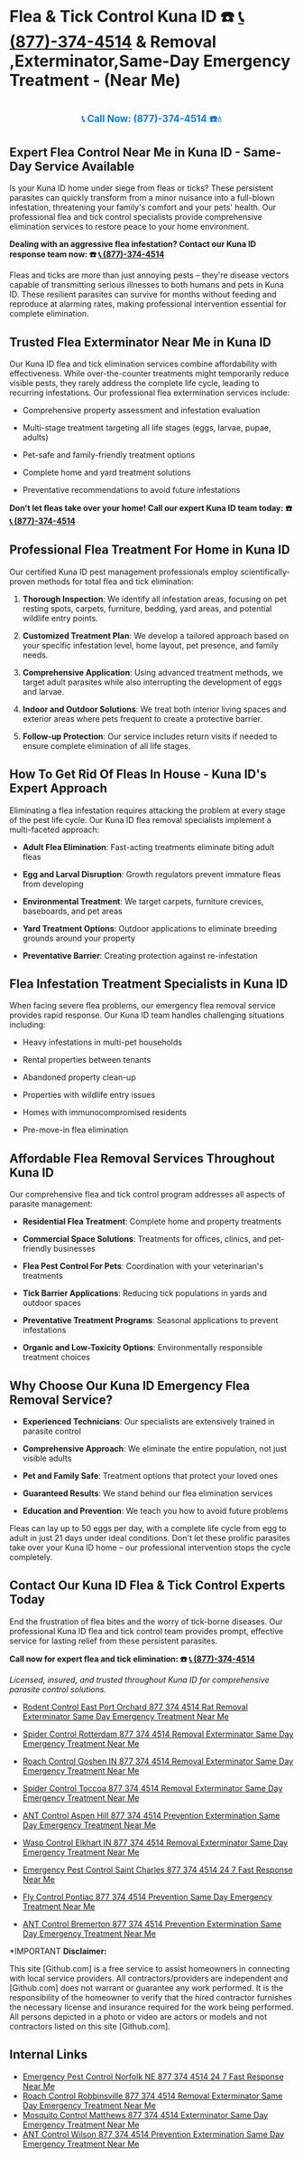 # Flea & Tick Control Kuna ID ☎️ [📞 (877)-374-4514](https://pest-control-4514.netlify.app) & Removal ,Exterminator,Same-Day Emergency Treatment - (Near Me) 
# 

<p align="center" style="font-size: 1.2em; font-weight: bold; margin: 20px 0;">
  <a href="https://pest-control-4514.netlify.app" target="_blank" style="color: #007BFF; text-decoration: none;">📞 Call Now: (877)-374-4514 ☎️💧</a>
</p>

## Expert Flea Control Near Me in Kuna ID - Same-Day Service Available

Is your Kuna ID home under siege from fleas or ticks? These persistent parasites can quickly transform from a minor nuisance into a full-blown infestation, threatening your family's comfort and your pets' health. Our professional flea and tick control specialists provide comprehensive elimination services to restore peace to your home environment.

**Dealing with an aggressive flea infestation? Contact our Kuna ID response team now: ☎️ [📞 (877)-374-4514](https://pest-control-4514.netlify.app)**

Fleas and ticks are more than just annoying pests – they're disease vectors capable of transmitting serious illnesses to both humans and pets in Kuna ID. These resilient parasites can survive for months without feeding and reproduce at alarming rates, making professional intervention essential for complete elimination.

## Trusted Flea Exterminator Near Me in Kuna ID

Our Kuna ID flea and tick elimination services combine affordability with effectiveness. While over-the-counter treatments might temporarily reduce visible pests, they rarely address the complete life cycle, leading to recurring infestations. Our professional flea extermination services include:

- Comprehensive property assessment and infestation evaluation  

- Multi-stage treatment targeting all life stages (eggs, larvae, pupae, adults)  

- Pet-safe and family-friendly treatment options  

- Complete home and yard treatment solutions  

- Preventative recommendations to avoid future infestations  

**Don't let fleas take over your home! Call our expert Kuna ID team today: ☎️ [📞 (877)-374-4514](https://pest-control-4514.netlify.app)**

## Professional Flea Treatment For Home in Kuna ID

Our certified Kuna ID pest management professionals employ scientifically-proven methods for total flea and tick elimination:

1. **Thorough Inspection**: We identify all infestation areas, focusing on pet resting spots, carpets, furniture, bedding, yard areas, and potential wildlife entry points.  

2. **Customized Treatment Plan**: We develop a tailored approach based on your specific infestation level, home layout, pet presence, and family needs.  

3. **Comprehensive Application**: Using advanced treatment methods, we target adult parasites while also interrupting the development of eggs and larvae.  

4. **Indoor and Outdoor Solutions**: We treat both interior living spaces and exterior areas where pets frequent to create a protective barrier.  

5. **Follow-up Protection**: Our service includes return visits if needed to ensure complete elimination of all life stages.  

## How To Get Rid Of Fleas In House - Kuna ID's Expert Approach

Eliminating a flea infestation requires attacking the problem at every stage of the pest life cycle. Our Kuna ID flea removal specialists implement a multi-faceted approach:

- **Adult Flea Elimination**: Fast-acting treatments eliminate biting adult fleas  

- **Egg and Larval Disruption**: Growth regulators prevent immature fleas from developing  

- **Environmental Treatment**: We target carpets, furniture crevices, baseboards, and pet areas  

- **Yard Treatment Options**: Outdoor applications to eliminate breeding grounds around your property  

- **Preventative Barrier**: Creating protection against re-infestation  

## Flea Infestation Treatment Specialists in Kuna ID

When facing severe flea problems, our emergency flea removal service provides rapid response. Our Kuna ID team handles challenging situations including:

- Heavy infestations in multi-pet households  

- Rental properties between tenants  

- Abandoned property clean-up  

- Properties with wildlife entry issues  

- Homes with immunocompromised residents  

- Pre-move-in flea elimination  

## Affordable Flea Removal Services Throughout Kuna ID

Our comprehensive flea and tick control program addresses all aspects of parasite management:

- **Residential Flea Treatment**: Complete home and property treatments  

- **Commercial Space Solutions**: Treatments for offices, clinics, and pet-friendly businesses  

- **Flea Pest Control For Pets**: Coordination with your veterinarian's treatments  

- **Tick Barrier Applications**: Reducing tick populations in yards and outdoor spaces  

- **Preventative Treatment Programs**: Seasonal applications to prevent infestations  

- **Organic and Low-Toxicity Options**: Environmentally responsible treatment choices  

## Why Choose Our Kuna ID Emergency Flea Removal Service?

- **Experienced Technicians**: Our specialists are extensively trained in parasite control  

- **Comprehensive Approach**: We eliminate the entire population, not just visible adults  

- **Pet and Family Safe**: Treatment options that protect your loved ones  

- **Guaranteed Results**: We stand behind our flea elimination services  

- **Education and Prevention**: We teach you how to avoid future problems  

Fleas can lay up to 50 eggs per day, with a complete life cycle from egg to adult in just 21 days under ideal conditions. Don't let these prolific parasites take over your Kuna ID home – our professional intervention stops the cycle completely.

## Contact Our Kuna ID Flea & Tick Control Experts Today

End the frustration of flea bites and the worry of tick-borne diseases. Our professional Kuna ID flea and tick control team provides prompt, effective service for lasting relief from these persistent parasites.

**Call now for expert flea and tick elimination: ☎️ [📞 (877)-374-4514](https://pest-control-4514.netlify.app)**

*Licensed, insured, and trusted throughout Kuna ID for comprehensive parasite control solutions.*


- [Rodent Control East Port Orchard 877 374 4514 Rat Removal Exterminator Same Day Emergency Treatment Near Me](https://github.com/allyoucaneatsushiin/plumbing-texas/blob/main/Rodent-Control-East-Port-Orchard-877-374-4514-Rat-Removal-Exterminator-Same-Day-Emergency-Treatment-Near-Me.md)
- [Spider Control Rotterdam 877 374 4514 Removal Exterminator Same Day Emergency Treatment Near Me](https://github.com/allyoucaneatsushiin/plumbing-texas/blob/main/Spider-Control-Rotterdam-877-374-4514-Removal-Exterminator-Same-Day-Emergency-Treatment-Near-Me.md)
- [Roach Control Goshen IN 877 374 4514 Removal Exterminator Same Day Emergency Treatment Near Me](https://github.com/allyoucaneatsushiin/plumbing-texas/blob/main/Roach-Control-Goshen-IN-877-374-4514-Removal-Exterminator-Same-Day-Emergency-Treatment-Near-Me.md)


- [Spider Control Toccoa 877 374 4514 Removal Exterminator Same Day Emergency Treatment Near Me](https://github.com/allyoucaneatsushiin/plumbing-texas/blob/main/Spider-Control-Toccoa-877-374-4514-Removal-Exterminator-Same-Day-Emergency-Treatment-Near-Me.md)
- [ANT Control Aspen Hill 877 374 4514 Prevention Extermination Same Day Emergency Treatment Near Me](https://github.com/allyoucaneatsushiin/plumbing-texas/blob/main/ANT-Control-Aspen-Hill-877-374-4514-Prevention-Extermination-Same-Day-Emergency-Treatment-Near-Me.md)
- [Wasp Control Elkhart IN 877 374 4514 Removal Exterminator Same Day Emergency Treatment Near Me](https://github.com/allyoucaneatsushiin/plumbing-texas/blob/main/Wasp-Control-Elkhart-IN-877-374-4514-Removal-Exterminator-Same-Day-Emergency-Treatment-Near-Me.md)


- [Emergency Pest Control Saint Charles 877 374 4514 24 7 Fast Response Near Me](https://github.com/allyoucaneatsushiin/plumbing-texas/blob/main/Emergency-Pest-Control-Saint-Charles-877-374-4514-24-7-Fast-Response-Near-Me.md)
- [Fly Control Pontiac 877 374 4514 Prevention Same Day Emergency Treatment Near Me](https://github.com/allyoucaneatsushiin/plumbing-texas/blob/main/Fly-Control-Pontiac-877-374-4514-Prevention-Same-Day-Emergency-Treatment-Near-Me.md)
- [ANT Control Bremerton 877 374 4514 Prevention Extermination Same Day Emergency Treatment Near Me](https://github.com/allyoucaneatsushiin/plumbing-texas/blob/main/ANT-Control-Bremerton-877-374-4514-Prevention-Extermination-Same-Day-Emergency-Treatment-Near-Me.md)


*IMPORTANT **Disclaimer:**  

This site [Github.com] is a free service to assist homeowners in connecting with local service providers. All contractors/providers are independent and [Github.com] does not warrant or guarantee any work performed. It is the responsibility of the homeowner to verify that the hired contractor furnishes the necessary license and insurance required for the work being performed. All persons depicted in a photo or video are actors or models and not contractors listed on this site [Github.com].


## Internal Links
- [Emergency Pest Control Norfolk NE 877 374 4514 24 7 Fast Response Near Me](https://github.com/allyoucaneatsushiin/plumbing-texas/blob/main/Emergency-Pest-Control-Norfolk-NE-877-374-4514-24-7-Fast-Response-Near-Me.md)
- [Roach Control Robbinsville 877 374 4514 Removal Exterminator Same Day Emergency Treatment Near Me](https://github.com/allyoucaneatsushiin/plumbing-texas/blob/main/Roach-Control-Robbinsville-877-374-4514-Removal-Exterminator-Same-Day-Emergency-Treatment-Near-Me.md)
- [Mosquito Control Matthews 877 374 4514 Exterminator Same Day Emergency Treatment Near Me](https://github.com/allyoucaneatsushiin/plumbing-texas/blob/main/Mosquito-Control-Matthews-877-374-4514-Exterminator-Same-Day-Emergency-Treatment-Near-Me.md)
- [ANT Control Wilson 877 374 4514 Prevention Extermination Same Day Emergency Treatment Near Me](https://github.com/allyoucaneatsushiin/plumbing-texas/blob/main/ANT-Control-Wilson-877-374-4514-Prevention-Extermination-Same-Day-Emergency-Treatment-Near-Me.md)
